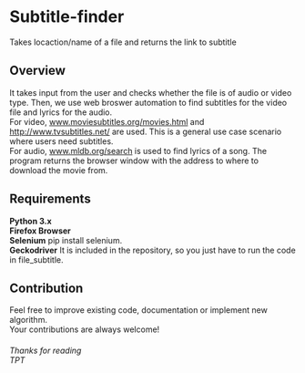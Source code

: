 # Subtitle-finder
Takes locaction/name of a file and returns the link to subtitle

## Overview
It takes input from the user and checks whether the file is of audio or video type. Then, we use web broswer automation to find subtitles for the video file and lyrics for the audio.</br>
For video, www.moviesubtitles.org/movies.html and http://www.tvsubtitles.net/ are used. This is a general use case scenario where users need subtitles.</br>
For audio, www.mldb.org/search is used to find lyrics of a song.
The program returns the browser window with the address to where to download the movie from.

## Requirements
**Python 3.x**</br>
**Firefox Browser**</br>
**Selenium** pip install selenium.</br>
**Geckodriver** It is included in the repository, so you just have to run the code in file_subtitle.</br>

## Contribution
Feel free to improve existing code, documentation or implement new algorithm.</br>
Your contributions are always welcome!

###### Thanks for reading</br>TPT
